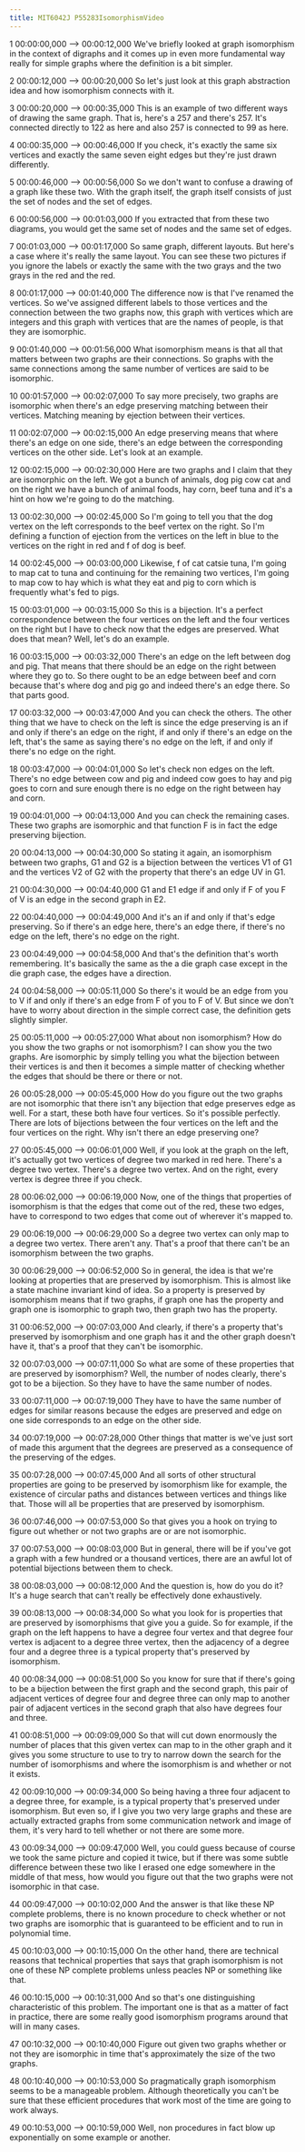 ```yaml
---
title: MIT6042J P55283IsomorphismVideo
---
```


1
00:00:00,000 --> 00:00:12,000
We've briefly looked at graph isomorphism in the context of digraphs and it comes up in even more fundamental way really for simple graphs where the definition is a bit simpler.

2
00:00:12,000 --> 00:00:20,000
So let's just look at this graph abstraction idea and how isomorphism connects with it.

3
00:00:20,000 --> 00:00:35,000
This is an example of two different ways of drawing the same graph. That is, here's a 257 and there's 257. It's connected directly to 122 as here and also 257 is connected to 99 as here.

4
00:00:35,000 --> 00:00:46,000
If you check, it's exactly the same six vertices and exactly the same seven eight edges but they're just drawn differently.

5
00:00:46,000 --> 00:00:56,000
So we don't want to confuse a drawing of a graph like these two. With the graph itself, the graph itself consists of just the set of nodes and the set of edges.

6
00:00:56,000 --> 00:01:03,000
If you extracted that from these two diagrams, you would get the same set of nodes and the same set of edges.

7
00:01:03,000 --> 00:01:17,000
So same graph, different layouts. But here's a case where it's really the same layout. You can see these two pictures if you ignore the labels or exactly the same with the two grays and the two grays in the red and the red.

8
00:01:17,000 --> 00:01:40,000
The difference now is that I've renamed the vertices. So we've assigned different labels to those vertices and the connection between the two graphs now, this graph with vertices which are integers and this graph with vertices that are the names of people, is that they are isomorphic.

9
00:01:40,000 --> 00:01:56,000
What isomorphism means is that all that matters between two graphs are their connections. So graphs with the same connections among the same number of vertices are said to be isomorphic.

10
00:01:57,000 --> 00:02:07,000
To say more precisely, two graphs are isomorphic when there's an edge preserving matching between their vertices. Matching meaning by ejection between their vertices.

11
00:02:07,000 --> 00:02:15,000
An edge preserving means that where there's an edge on one side, there's an edge between the corresponding vertices on the other side. Let's look at an example.

12
00:02:15,000 --> 00:02:30,000
Here are two graphs and I claim that they are isomorphic on the left. We got a bunch of animals, dog pig cow cat and on the right we have a bunch of animal foods, hay corn, beef tuna and it's a hint on how we're going to do the matching.

13
00:02:30,000 --> 00:02:45,000
So I'm going to tell you that the dog vertex on the left corresponds to the beef vertex on the right. So I'm defining a function of ejection from the vertices on the left in blue to the vertices on the right in red and f of dog is beef.

14
00:02:45,000 --> 00:03:00,000
Likewise, f of cat catsie tuna, I'm going to map cat to tuna and continuing for the remaining two vertices, I'm going to map cow to hay which is what they eat and pig to corn which is frequently what's fed to pigs.

15
00:03:01,000 --> 00:03:15,000
So this is a bijection. It's a perfect correspondence between the four vertices on the left and the four vertices on the right but I have to check now that the edges are preserved. What does that mean? Well, let's do an example.

16
00:03:15,000 --> 00:03:32,000
There's an edge on the left between dog and pig. That means that there should be an edge on the right between where they go to. So there ought to be an edge between beef and corn because that's where dog and pig go and indeed there's an edge there. So that parts good.

17
00:03:32,000 --> 00:03:47,000
And you can check the others. The other thing that we have to check on the left is since the edge preserving is an if and only if there's an edge on the right, if and only if there's an edge on the left, that's the same as saying there's no edge on the left, if and only if there's no edge on the right.

18
00:03:47,000 --> 00:04:01,000
So let's check non edges on the left. There's no edge between cow and pig and indeed cow goes to hay and pig goes to corn and sure enough there is no edge on the right between hay and corn.

19
00:04:01,000 --> 00:04:13,000
And you can check the remaining cases. These two graphs are isomorphic and that function F is in fact the edge preserving bijection.

20
00:04:13,000 --> 00:04:30,000
So stating it again, an isomorphism between two graphs, G1 and G2 is a bijection between the vertices V1 of G1 and the vertices V2 of G2 with the property that there's an edge UV in G1.

21
00:04:30,000 --> 00:04:40,000
G1 and E1 edge if and only if F of you F of V is an edge in the second graph in E2.

22
00:04:40,000 --> 00:04:49,000
And it's an if and only if that's edge preserving. So if there's an edge here, there's an edge there, if there's no edge on the left, there's no edge on the right.

23
00:04:49,000 --> 00:04:58,000
And that's the definition that's worth remembering. It's basically the same as the a die graph case except in the die graph case, the edges have a direction.

24
00:04:58,000 --> 00:05:11,000
So there's it would be an edge from you to V if and only if there's an edge from F of you to F of V. But since we don't have to worry about direction in the simple correct case, the definition gets slightly simpler.

25
00:05:11,000 --> 00:05:27,000
What about non isomorphism? How do you show the two graphs or not isomorphism? I can show you the two graphs. Are isomorphic by simply telling you what the bijection between their vertices is and then it becomes a simple matter of checking whether the edges that should be there or there or not.

26
00:05:28,000 --> 00:05:45,000
How do you figure out the two graphs are not isomorphic that there isn't any bijection that edge preserves edge as well. For a start, these both have four vertices. So it's possible perfectly. There are lots of bijections between the four vertices on the left and the four vertices on the right. Why isn't there an edge preserving one?

27
00:05:45,000 --> 00:06:01,000
Well, if you look at the graph on the left, it's actually got two vertices of degree two marked in red here. There's a degree two vertex. There's a degree two vertex. And on the right, every vertex is degree three if you check.

28
00:06:02,000 --> 00:06:19,000
Now, one of the things that properties of isomorphism is that the edges that come out of the red, these two edges, have to correspond to two edges that come out of wherever it's mapped to.

29
00:06:19,000 --> 00:06:29,000
So a degree two vertex can only map to a degree two vertex. There aren't any. That's a proof that there can't be an isomorphism between the two graphs.

30
00:06:29,000 --> 00:06:52,000
So in general, the idea is that we're looking at properties that are preserved by isomorphism. This is almost like a state machine invariant kind of idea. So a property is preserved by isomorphism means that if two graphs, if graph one has the property and graph one is isomorphic to graph two, then graph two has the property.

31
00:06:52,000 --> 00:07:03,000
And clearly, if there's a property that's preserved by isomorphism and one graph has it and the other graph doesn't have it, that's a proof that they can't be isomorphic.

32
00:07:03,000 --> 00:07:11,000
So what are some of these properties that are preserved by isomorphism? Well, the number of nodes clearly, there's got to be a bijection. So they have to have the same number of nodes.

33
00:07:11,000 --> 00:07:19,000
They have to have the same number of edges for similar reasons because the edges are preserved and edge on one side corresponds to an edge on the other side.

34
00:07:19,000 --> 00:07:28,000
Other things that matter is we've just sort of made this argument that the degrees are preserved as a consequence of the preserving of the edges.

35
00:07:28,000 --> 00:07:45,000
And all sorts of other structural properties are going to be preserved by isomorphism like for example, the existence of circular paths and distances between vertices and things like that. Those will all be properties that are preserved by isomorphism.

36
00:07:46,000 --> 00:07:53,000
So that gives you a hook on trying to figure out whether or not two graphs are or are not isomorphic.

37
00:07:53,000 --> 00:08:03,000
But in general, there will be if you've got a graph with a few hundred or a thousand vertices, there are an awful lot of potential bijections between them to check.

38
00:08:03,000 --> 00:08:12,000
And the question is, how do you do it? It's a huge search that can't really be effectively done exhaustively.

39
00:08:13,000 --> 00:08:34,000
So what you look for is properties that are preserved by isomorphisms that give you a guide. So for example, if the graph on the left happens to have a degree four vertex and that degree four vertex is adjacent to a degree three vertex, then the adjacency of a degree four and a degree three is a typical property that's preserved by isomorphism.

40
00:08:34,000 --> 00:08:51,000
So you know for sure that if there's going to be a bijection between the first graph and the second graph, this pair of adjacent vertices of degree four and degree three can only map to another pair of adjacent vertices in the second graph that also have degrees four and three.

41
00:08:51,000 --> 00:09:09,000
So that will cut down enormously the number of places that this given vertex can map to in the other graph and it gives you some structure to use to try to narrow down the search for the number of isomorphisms and where the isomorphism is and whether or not it exists.

42
00:09:10,000 --> 00:09:34,000
So being having a three four adjacent to a degree three, for example, is a typical property that's preserved under isomorphism. But even so, if I give you two very large graphs and these are actually extracted graphs from some communication network and image of them, it's very hard to tell whether or not there are some more.

43
00:09:34,000 --> 00:09:47,000
Well, you could guess because of course we took the same picture and copied it twice, but if there was some subtle difference between these two like I erased one edge somewhere in the middle of that mess, how would you figure out that the two graphs were not isomorphic in that case.

44
00:09:47,000 --> 00:10:02,000
And the answer is that like these NP complete problems, there is no known procedure to check whether or not two graphs are isomorphic that is guaranteed to be efficient and to run in polynomial time.

45
00:10:03,000 --> 00:10:15,000
On the other hand, there are technical reasons that technical properties that says that graph isomorphism is not one of these NP complete problems unless peacles NP or something like that.

46
00:10:15,000 --> 00:10:31,000
And so that's one distinguishing characteristic of this problem. The important one is that as a matter of fact in practice, there are some really good isomorphism programs around that will in many cases.

47
00:10:32,000 --> 00:10:40,000
Figure out given two graphs whether or not they are isomorphic in time that's approximately the size of the two graphs.

48
00:10:40,000 --> 00:10:53,000
So pragmatically graph isomorphism seems to be a manageable problem. Although theoretically you can't be sure that these efficient procedures that work most of the time are going to work always.

49
00:10:53,000 --> 00:10:59,000
Well, non procedures in fact blow up exponentially on some example or another.

